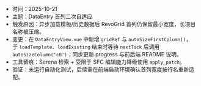 - 时间：2025-10-21
- 主题：DataEntry 首列二次自适应
- 触发原因：异步加载模板/历史数据后 RevoGrid 首列仍保留最小宽度，长项目名称被压缩。
- 变更：在 `DataEntryView.vue` 中新增 `gridRef` 与 `autoSizeFirstColumn()`，于 `loadTemplate`、`loadExisting` 结束时等待 `nextTick` 后调用 `autoSizeColumn('c0')`；同步更新 progress 与前后端 README 说明。
- 工具留痕：Serena 检索 + 受限于 SFC 编辑能力降级使用 `apply_patch`。
- 验证：未运行自动化测试，后续需在前端启动环境确认首列宽度按行名重新适配。